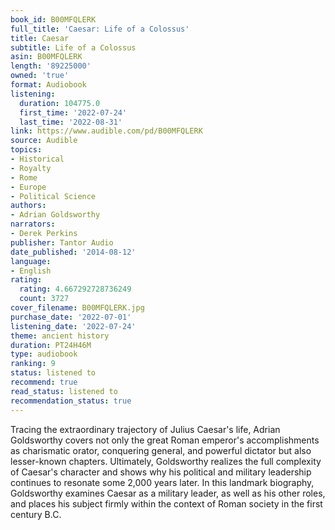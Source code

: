 ```yaml
---
book_id: B00MFQLERK
full_title: 'Caesar: Life of a Colossus'
title: Caesar
subtitle: Life of a Colossus
asin: B00MFQLERK
length: '89225000'
owned: 'true'
format: Audiobook
listening:
  duration: 104775.0
  first_time: '2022-07-24'
  last_time: '2022-08-31'
link: https://www.audible.com/pd/B00MFQLERK
source: Audible
topics:
- Historical
- Royalty
- Rome
- Europe
- Political Science
authors:
- Adrian Goldsworthy
narrators:
- Derek Perkins
publisher: Tantor Audio
date_published: '2014-08-12'
language:
- English
rating:
  rating: 4.667292728736249
  count: 3727
cover_filename: B00MFQLERK.jpg
purchase_date: '2022-07-01'
listening_date: '2022-07-24'
theme: ancient history
duration: PT24H46M
type: audiobook
ranking: 9
status: listened to
recommend: true
read_status: listened to
recommendation_status: true
---
```

Tracing the extraordinary trajectory of Julius Caesar's life, Adrian Goldsworthy covers not only the great Roman emperor's accomplishments as charismatic orator, conquering general, and powerful dictator but also lesser-known chapters. Ultimately, Goldsworthy realizes the full complexity of Caesar's character and shows why his political and military leadership continues to resonate some 2,000 years later. In this landmark biography, Goldsworthy examines Caesar as a military leader, as well as his other roles, and places his subject firmly within the context of Roman society in the first century B.C.
